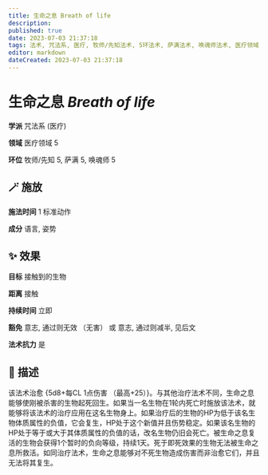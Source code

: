 ```yaml
---
title: 生命之息 Breath of life
description: 
published: true
date: 2023-07-03 21:37:18
tags: 法术, 咒法系, 医疗, 牧师/先知法术, 5环法术, 萨满法术, 唤魂师法术, 医疗领域
editor: markdown
dateCreated: 2023-07-03 21:37:18
---
```


# **生命之息** *Breath of life*

**学派** 咒法系 (医疗) 

**领域** 医疗领域 5

**环位** 牧师/先知 5, 萨满 5, 唤魂师 5

## 🪄 施放

**施法时间** 1 标准动作

**成分** 语言, 姿势

## ✨ 效果 

**目标** 接触到的生物 

**距离** 接触  

**持续时间** 立即 

**豁免** 意志, 通过则无效 （无害） 或 意志, 通过则减半, 见后文

**法术抗力** 是

## 📖 描述

该法术治愈 {5d8+每CL 1点伤害 （最高+25）}。与其他治疗法术不同，生命之息能够使刚被杀害的生物起死回生。如果当一名生物在1轮内死亡时施放该法术，就能够将该法术的治疗应用在这名生物身上。如果治疗后的生物的HP为低于该名生物体质属性的负值，它会复生，HP处于这个新值并且伤势稳定。如果该名生物的HP处于等于或大于其体质属性的负值的话，改名生物仍旧会死亡。被生命之息复活的生物会获得1个暂时的负向等级，持续1天。死于即死效果的生物无法被生命之息所救活。如同治疗法术，生命之息能够对不死生物造成伤害而非治愈它们，并且无法将其复生。
    